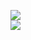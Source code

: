 [![](https://img.shields.io/badge/Made%20With-Github%20Spray-lightgrey.svg?style=for-the-badge&logo=github)](https://github.com/Annihil/github-spray#1729)  
[![](https://i.imgur.com/2DrTn0Z.gif)](https://github.com/Annihil/github-spray)